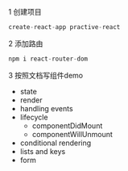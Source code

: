 1 创建项目

```javascript
create-react-app practive-react
```



2  添加路由

```javascript
npm i react-router-dom
```



3 按照文档写组件demo

- state
- render
- handling events
- lifecycle
  - componentDidMount
  - componentWillUnmount
- conditional rendering
- lists and keys
- form